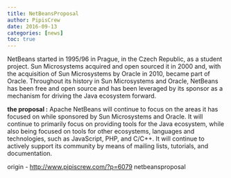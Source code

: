 ```yaml
---
title: NetBeansProposal
author: PipisCrew
date: 2016-09-13
categories: [news]
toc: true
---
```


NetBeans started in 1995/96 in Prague, in the Czech Republic, as a student project. Sun Microsystems acquired and open sourced it in 2000 and, with the acquisition of Sun Microsystems by Oracle in 2010, became part of Oracle. Throughout its history in Sun Microsystems and Oracle, NetBeans has been free and open source and has been leveraged by its sponsor as a mechanism for driving the Java ecosystem forward.

**the proposal :**
Apache NetBeans will continue to focus on the areas it has focused on while sponsored by Sun Microsystems and Oracle. It will continue to primarily focus on providing tools for the Java ecosystem, while also being focused on tools for other ecosystems, languages and technologies, such as JavaScript, PHP, and C/C++. It will continue to actively support its community by means of mailing lists, tutorials, and documentation.

origin - http://www.pipiscrew.com/?p=6079 netbeansproposal